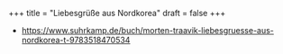 +++
title = "Liebesgrüße aus Nordkorea"
draft = false
+++

-   <https://www.suhrkamp.de/buch/morten-traavik-liebesgruesse-aus-nordkorea-t-9783518470534>